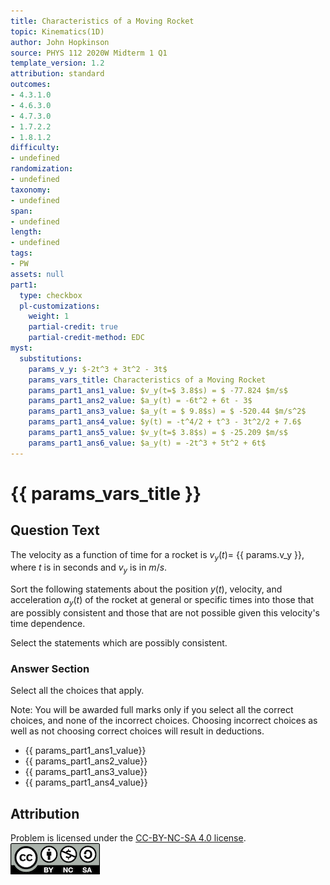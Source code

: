 ```yaml
---
title: Characteristics of a Moving Rocket
topic: Kinematics(1D)
author: John Hopkinson
source: PHYS 112 2020W Midterm 1 Q1
template_version: 1.2
attribution: standard
outcomes:
- 4.3.1.0
- 4.6.3.0
- 4.7.3.0
- 1.7.2.2
- 1.8.1.2
difficulty:
- undefined
randomization:
- undefined
taxonomy:
- undefined
span:
- undefined
length:
- undefined
tags:
- PW
assets: null
part1:
  type: checkbox
  pl-customizations:
    weight: 1
    partial-credit: true
    partial-credit-method: EDC
myst:
  substitutions:
    params_v_y: $-2t^3 + 3t^2 - 3t$
    params_vars_title: Characteristics of a Moving Rocket
    params_part1_ans1_value: $v_y(t=$ 3.8$s) = $ -77.824 $m/s$
    params_part1_ans2_value: $a_y(t) = -6t^2 + 6t - 3$
    params_part1_ans3_value: $a_y(t = $ 9.8$s) = $ -520.44 $m/s^2$
    params_part1_ans4_value: $y(t) = -t^4/2 + t^3 - 3t^2/2 + 7.6$
    params_part1_ans5_value: $v_y(t=$ 3.8$s) = $ -25.209 $m/s$
    params_part1_ans6_value: $a_y(t) = -2t^3 + 5t^2 + 6t$
---
```

# {{ params_vars_title }}

## Question Text

The velocity as a function of time for a rocket is $v_y(t) =$ {{ params.v_y }}, where $t$ is in seconds and $v_y$ is in $m/s$.

Sort the following statements about the position $y(t)$, velocity, and acceleration $a_y(t)$ of the rocket at general or specific times into those that are possibly consistent and those that are not possible given this velocity's time dependence.

Select the statements which are possibly consistent.

### Answer Section

Select all the choices that apply.

Note: You will be awarded full marks only if you select all the correct choices, and none of the incorrect choices. Choosing incorrect choices as well as not choosing correct choices will result in deductions.

- {{ params_part1_ans1_value}}
- {{ params_part1_ans2_value}}
- {{ params_part1_ans3_value}}
- {{ params_part1_ans4_value}}

## Attribution

Problem is licensed under the [CC-BY-NC-SA 4.0 license](https://creativecommons.org/licenses/by-nc-sa/4.0/).<br> ![The Creative Commons 4.0 license requiring attribution-BY, non-commercial-NC, and share-alike-SA license.](https://raw.githubusercontent.com/firasm/bits/master/by-nc-sa.png)
